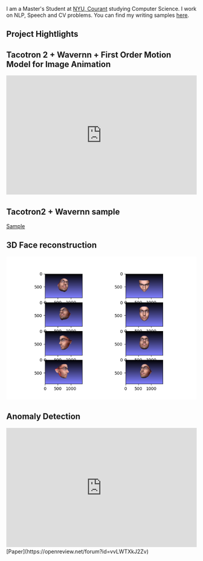 
I am a Master's Student at [NYU, Courant](https://www.courant.nyu.edu/) studying Computer Science. I work on NLP, Speech and CV problems. You can find my writing samples [here](https://scholar.google.com/citations?user=YgWXXZcAAAAJ&hl=en). 

## Project Hightlights

## Tacotron 2 + Wavernn + First Order Motion Model for Image Animation
<iframe width="100%" height="315" src="https://www.youtube.com/embed/5HQAaUHMpzc" frameborder="0" allow="accelerometer; autoplay; clipboard-write; encrypted-media; gyroscope; picture-in-picture" allowfullscreen></iframe>

## Tacotron2 + Wavernn sample
[Sample](/github.wav)


## 3D Face reconstruction
<img  src="/faces.png" alt="faces"/>

## Anomaly Detection
<iframe width="100%" height="315" src="https://www.youtube.com/embed/TKh80UIwz6Q" frameborder="0" allow="accelerometer; autoplay; clipboard-write; encrypted-media; gyroscope; picture-in-picture" allowfullscreen></iframe>
[Paper](https://openreview.net/forum?id=vvLWTXkJ2Zv)



